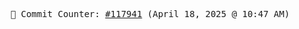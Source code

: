 <p align="center">
    <samp>
        📮 Commit Counter: <a href="https://github.com/Javascript-void0/Javascript-void0/commits/main">#117941</a> (April 18, 2025 @ 10:47 AM)
    </samp>
</p>